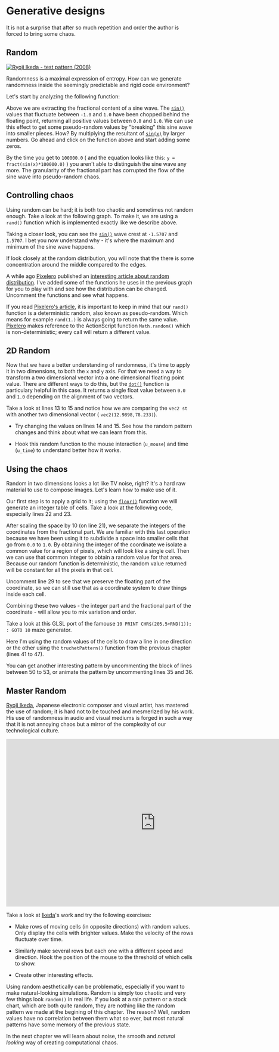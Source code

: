 # Generative designs

It is not a surprise that after so much repetition and order the author is forced to bring some chaos.

## Random

[![Ryoji Ikeda - test pattern (2008) ](ryoji-ikeda.jpg) ](http://www.ryojiikeda.com/project/testpattern/#testpattern_live_set)

Randomness is a maximal expression of entropy. How can we generate randomness inside the seemingly predictable and rigid code environment?

Let's start by analyzing the following function:

<div class="simpleFunction" data="y = fract(sin(x)*1.0);"></div>

Above we are extracting the fractional content of a sine wave. The [```sin()```](../glossary/?search=sin) values that fluctuate between ```-1.0``` and ```1.0``` have been chopped behind the floating point, returning all positive values between ```0.0``` and ```1.0```. We can use this effect to get some pseudo-random values by "breaking" this sine wave into smaller pieces. How? By multiplying the resultant of [```sin(x)```](../glossary/?search=sin) by larger numbers. Go ahead and click on the function above and start adding some zeros.

By the time you get to ```100000.0``` ( and the equation looks like this: ```y = fract(sin(x)*100000.0)``` ) you aren't able to distinguish the sine wave any more. The granularity of the fractional part has corrupted the flow of the sine wave into pseudo-random chaos.

## Controlling chaos

Using random can be hard; it is both too chaotic and sometimes not random enough. Take a look at the following graph. To make it, we are using a ```rand()``` function which is implemented exactly like we describe above.

Taking a closer look, you can see the [```sin()```](../glossary/?search=sin) wave crest at ```-1.5707``` and ```1.5707```. I bet you now understand why - it's where the maximum and minimum of the sine wave happens.

If look closely at the random distribution, you will note that the there is some concentration around the middle compared to the edges.

<div class="simpleFunction" data="y = rand(x);
//y = rand(x)*rand(x);
//y = sqrt(rand(x));
//y = pow(rand(x),5.);"></div>

A while ago [Pixelero](https://pixelero.wordpress.com) published an [interesting article about random distribution](https://pixelero.wordpress.com/2008/04/24/various-functions-and-various-distributions-with-mathrandom/). I've added some of the functions he uses in the previous graph for you to play with and see how the distribution can be changed. Uncomment the functions and see what happens.

If you read [Pixelero's article](https://pixelero.wordpress.com/2008/04/24/various-functions-and-various-distributions-with-mathrandom/), it is important to keep in mind that our ```rand()``` function is a deterministic random, also known as pseudo-random. Which means for example ```rand(1.)``` is always going to return the same value. [Pixelero](https://pixelero.wordpress.com/2008/04/24/various-functions-and-various-distributions-with-mathrandom/) makes reference to the ActionScript function ```Math.random()``` which is non-deterministic; every call will return a different value.

## 2D Random

Now that we have a better understanding of randomness, it's time to apply it in two dimensions, to both the ```x``` and ```y``` axis. For that we need a way to transform a two dimensional vector into a one dimensional floating point value. There are different ways to do this, but the [```dot()```](../glossary/?search=dot) function is particulary helpful in this case. It returns a single float value between ```0.0``` and ```1.0``` depending on the alignment of two vectors.

<div class="codeAndCanvas" data="2d-random.frag"></div>

Take a look at lines 13 to 15 and notice how we are comparing the ```vec2 st``` with another two dimensional vector ( ```vec2(12.9898,78.233)```).

* Try changing the values on lines 14 and 15. See how the random pattern changes and think about what we can learn from this.

* Hook this random function to the mouse interaction (```u_mouse```) and time (```u_time```) to understand better how it works.

## Using the chaos

Random in two dimensions looks a lot like TV noise, right? It's a hard raw material to use to compose images. Let's learn how to make use of it.

Our first step is to apply a grid to it; using the [```floor()```](../glossary/?search=floor) function we will generate an integer table of cells. Take a look at the following code, especially lines 22 and 23.

<div class="codeAndCanvas" data="2d-random-mosaic.frag"></div>

After scaling the space by 10 (on line 21), we separate the integers of the coordinates from the fractional part. We are familiar with this last operation because we have been using it to subdivide a space into smaller cells that go from ```0.0``` to ```1.0```. By obtaining the integer of the coordinate we isolate a common value for a region of pixels, which will look like a single cell. Then we can use that common integer to obtain a random value for that area. Because our random function is deterministic, the random value returned will be constant for all the pixels in that cell.

Uncomment line 29 to see that we preserve the floating part of the coordinate, so we can still use that as a coordinate system to draw things inside each cell.

Combining these two values - the integer part and the fractional part of the coordinate - will allow you to mix variation and order.

Take a look at this GLSL port of the famouse ```10 PRINT CHR$(205.5+RND(1)); : GOTO 10``` maze generator.

<div class="codeAndCanvas" data="2d-random-truchet.frag"></div>

Here I'm using the random values of the cells to draw a line in one direction or the other using the ```truchetPattern()``` function from the previous chapter (lines 41 to 47).

You can get another interesting pattern by uncommenting the block of lines between 50 to 53, or animate the pattern by uncommenting lines 35 and 36.

## Master Random

[Ryoji Ikeda](http://www.ryojiikeda.com/), Japanese electronic composer and visual artist, has mastered the use of random; it is hard not to be touched and mesmerized by his work. His use of randomness in audio and visual mediums is forged in such a way that it is not annoying chaos but a mirror of the complexity of our technological culture.

<iframe src="https://player.vimeo.com/video/76813693?title=0&byline=0&portrait=0" width="800" height="450" frameborder="0" webkitallowfullscreen mozallowfullscreen allowfullscreen></iframe>

Take a look at [Ikeda](http://www.ryojiikeda.com/)'s work and try the following exercises:

* Make rows of moving cells (in opposite directions) with random values. Only display the cells with brighter values. Make the velocity of the rows fluctuate over time.

<a href="../edit.php#10/ikeda-00.frag"><canvas id="custom" class="canvas" data-fragment-url="ikeda-00.frag"  width="520px" height="200px"></canvas></a>

* Similarly make several rows but each one with a different speed and direction. Hook the position of the mouse to the threshold of which cells to show.

<a href="../edit.php#10/ikeda-03.frag"><canvas id="custom" class="canvas" data-fragment-url="ikeda-03.frag"  width="520px" height="200px"></canvas></a>

* Create other interesting effects.

<a href="../edit.php#10/ikeda-04.frag"><canvas id="custom" class="canvas" data-fragment-url="ikeda-04.frag"  width="520px" height="200px"></canvas></a>

Using random aesthetically can be problematic, especially if you want to make natural-looking simulations. Random is simply too chaotic and very few things look ```random()``` in real life. If you look at a rain pattern or a stock chart, which are both quite random, they are nothing like the random pattern we made at the begining of this chapter. The reason? Well, random values have no correlation between them what so ever, but most natural patterns have some memory of the previous state.

In the next chapter we will learn about noise, the smooth and *natural looking* way of creating computational chaos.
